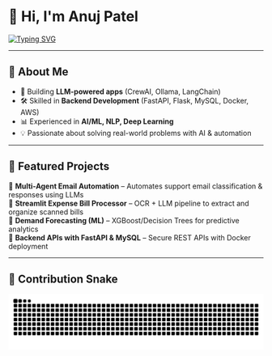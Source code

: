 # 👋 Hi, I'm Anuj Patel  

[![Typing SVG](https://readme-typing-svg.herokuapp.com?size=24&duration=4000&color=36BCF7&vCenter=true&lines=MS+CS+(AI%2FML)+@+UTA;Backend+Developer;AI+%7C+ML+%7C+LLMs+Enthusiast)](https://git.io/typing-svg)

---

## 🚀 About Me  
- 🔭 Building **LLM-powered apps** (CrewAI, Ollama, LangChain)  
- 🛠️ Skilled in **Backend Development** (FastAPI, Flask, MySQL, Docker, AWS)  
- 📊 Experienced in **AI/ML, NLP, Deep Learning**  
- 💡 Passionate about solving real-world problems with AI & automation  

---

## 📌 Featured Projects  
🔹 **Multi-Agent Email Automation** – Automates support email classification & responses using LLMs  
🔹 **Streamlit Expense Bill Processor** – OCR + LLM pipeline to extract and organize scanned bills  
🔹 **Demand Forecasting (ML)** – XGBoost/Decision Trees for predictive analytics  
🔹 **Backend APIs with FastAPI & MySQL** – Secure REST APIs with Docker deployment  

---

## 🐍 Contribution Snake  
![Snake animation](https://github.com/anujpatel04/anujpatel04/blob/output/snake.svg)

